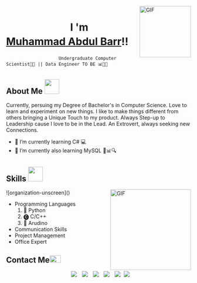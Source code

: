   <img align="right" top="500" height="140" width="140" alt="GIF" src="https://user-images.githubusercontent.com/113469229/230985796-5f22cb5d-e112-425b-823d-e84c649b612b.gif">
</a>
<h1  style="line-height:1.4"> &emsp;&emsp;&emsp;&emsp;&emsp;&emsp; I 'm <a href="https://100rabhcsmc.github.io/Me.io/" target="blank"><b>Muhammad Abdul Barr</a>!!</b></h1>

                        Undergraduate Computer Scientist👨‍🎓 || Data Engineer TO BE 📊👨‍💻

<h2> About Me <img src="https://user-images.githubusercontent.com/113469229/231114918-d14fc03d-30a3-43c7-a291-3550f18e1e62.gif" bottom="0px" width="40" height="40" style="margin-right: 10px;"> </h2>


Currently, persuing my Degree of Bachelor's in Computer Science. Love to learn and experiment on new things. I like to make things different from others bringing a Unique Touch to my product. Always Step-up to Leadership cause I love to be in the Lead. An Extrovert, always seeking new Connections.

- 🌱 I’m currently learning C# 💻
- 🌱 I’m currently also learning MySQL 💾📊🔍

<h2> Skills <img src="https://user-images.githubusercontent.com/113469229/231116392-2cb1267e-3188-4c9d-96de-850d79f3d05d.gif" bottom="0px" width="40" height="40" style="margin-right: 10px;"> </h2>
<img align="right" height ="220" width= "220" alt="GIF" src="https://user-images.githubusercontent.com/113469229/231003273-5493ecc1-d13b-4ccb-85df-32d08e704805.gif">
![organization-unscreen]()

- Programming Languages
  1. 🐍 Python 
  2. 🅒  C/C++
  3. 🤖 Arudino
- Communication Skills
- Project Management
- Office Expert

<h2> Contact Me<img src="https://user-images.githubusercontent.com/113469229/231109114-d3d8f883-815f-4154-9e3c-8c4f7a53cd94.gif" width="30" height="20" style="margin-right: 10px;"> </h2>

<p align="center">
        <a style="margin-left: 10px;"  target="_blank" href="https://www.linkedin.com/in/muhammad-abdul-barr-92bba3255/">
          <img src="https://img.icons8.com/doodle/40/000000/linkedin--v2.png"></a>
	<a style="margin-left: 10px;" target="_blank" href="https://mail.google.com/mail/u/0/?fs=1&to=malickbarr@outlook.com&tf=cm">
			<img src="https://img.icons8.com/doodle/1x/gmail--v2.png"></a>
        <a style="margin-left: 10px;" target="_blank" href="https://instagram.com/malick.barr">
			<img src="https://img.icons8.com/doodle/40/000000/instagram-new--v2.png"></a>
		<a style="margin-left: 10px;" target="_blank" href="https://twitter.com/malick_barr_">
			<img src="https://img.icons8.com/doodle/1x/twitter-squared--v2.png" ></a>
		<a style="margin-left: 10px;" target="_blank" href="https://www.youtube.com/channel/UC98VabdnXT6MkWdDZIPIUEQ?view_as=subscriber">
				<img src="https://img.icons8.com/doodle/1x/youtube--v2.png" ></a>
		<a style="margin-left: 5px;" target="_blank" href="https://www.facebook.com/malick.barr.3">
			<img src="https://img.icons8.com/doodle/1x/facebook--v2.png" ></a>
      </div>
</p>

<!--
- 👯 I’m looking to collaborate on ...
- 🤔 I’m looking for help with ...
- 💬 Ask me about ...
- 📫 How to reach me: ...
- 😄 Pronouns: ...
<img src="https://img.icons8.com/plasticine/0.5x/resume.png" ></a>
- ⚡ Fun fact: ...
-->

